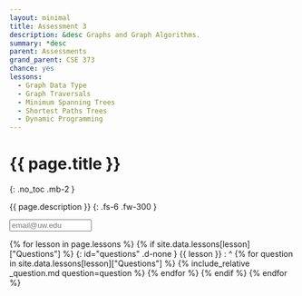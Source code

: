 ```yaml
---
layout: minimal
title: Assessment 3
description: &desc Graphs and Graph Algorithms.
summary: *desc
parent: Assessments
grand_parent: CSE 373
chance: yes
lessons:
  - Graph Data Type
  - Graph Traversals
  - Minimum Spanning Trees
  - Shortest Paths Trees
  - Dynamic Programming
---
```


# {{ page.title }}
{: .no_toc .mb-2 }

{{ page.description }}
{: .fs-6 .fw-300 }

<input id="email" type="email" size="15" placeholder="email@uw.edu" class="text-beta p-2" />

{% for lesson in page.lessons %}
{% if site.data.lessons[lesson]["Questions"] %}
{: id="questions" .d-none }
{{ lesson }}
: ^
  {% for question in site.data.lessons[lesson]["Questions"] %}
  {% include_relative _question.md question=question %}
  {% endfor %}
{% endif %}
{% endfor %}

<script>
{% include_relative _unhide.js %}
</script>
